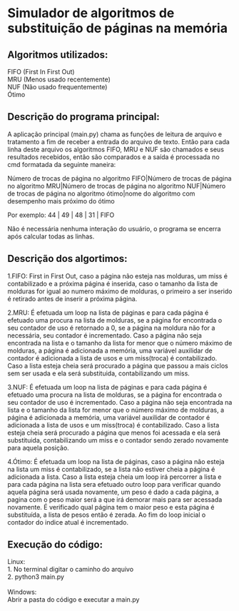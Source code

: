 <h1>Simulador de algoritmos de substituição de páginas na memória</h1>

<h2>Algoritmos utilizados:</h2>

FIFO (First In First Out)</br>
MRU (Menos usado recentemente)</br>
NUF (Não usado frequentemente)</br>
Ótimo</br>

<h2>Descrição do programa principal:</h2>

A aplicação principal (main.py) chama as funções de leitura de arquivo e tratamento a fim de receber a entrada do arquivo de texto. Então para cada linha deste arquivo os algoritmos FIFO, MRU e NUF são chamados e seus resultados recebidos, então são comparados e a saída é processada no cmd formatada da seguinte maneira:

Número de trocas de página no algoritmo FIFO|Número de trocas de página no algoritmo MRU|Número de trocas de página no algoritmo NUF|Número de trocas de página no algoritmo ótimo|nome do algoritmo com desempenho mais próximo do ótimo

Por exemplo: 44 | 49 | 48 | 31 | FIFO

Não é necessária nenhuma interação do usuário, o programa se encerra após calcular todas as linhas.

<h2>Descrição dos algortimos:</h2>

1.FIFO:
  First in First Out, caso a página não esteja nas molduras, um miss é contabilizado e a próxima página é inserida, caso o tamanho da lista de molduras for igual ao numero máximo de molduras, o primeiro a ser inserido é retirado antes de inserir a próxima página.

2.MRU:
  É efetuada um loop na lista de páginas e para cada página é efetuado uma procura na lista de molduras, se a página for encontrada o seu contador de uso é retornado a 0, se a página na moldura não for a necessária, seu contador é incrementado. Caso a página não seja encontrada na lista e o tamanho da lista for menor que o número máximo de molduras, a página é adicionada a memória, uma variável auxilidar de contador é adicionada a lista de usos e um miss(troca) é contabilizado. Caso a lista esteja cheia será procurado a página que passou a mais ciclos sem ser usada e ela será substituida, contabilizando um miss.

3.NUF:
  É efetuada um loop na lista de páginas e para cada página é efetuado uma procura na lista de molduras, se a página for encontrada o seu contador de uso é incrementado. Caso a página não seja encontrada na lista e o tamanho da lista for menor que o número máximo de molduras, a página é adicionada a memória, uma variável auxilidar de contador é adicionada a lista de usos e um miss(troca) é contabilizado. Caso a lista esteja cheia será procurado a página que menos foi acessada e ela será substituida, contabilizando um miss e o contador sendo zerado novamente para aquela posição.
  
4.Ótimo:
  É efetuada um loop na lista de páginas, caso a página não esteja na lista um miss é contabilizado, se a lista não estiver cheia a página é adicionada a lista. Caso a lista esteja cheia um loop irá percorrer a lista e para cada página na lista sera efetuado outro loop para verificar quando aquela página será usada novamente, um peso é dado a cada página, a pagina com o peso maior será a que irá demorar mais para ser acessada novamente. É verificado qual página tem o maior peso e esta página é substituída, a lista de pesos então é zerada. Ao fim do loop inicial o contador do indice atual é incrementado.
  
<h2>Execução do código:</h2>
Linux:</br>
1. No terminal digitar o caminho do arquivo</br>
2. python3 main.py</br>
</br>
Windows:</br>
Abrir a pasta do código e executar a main.py

